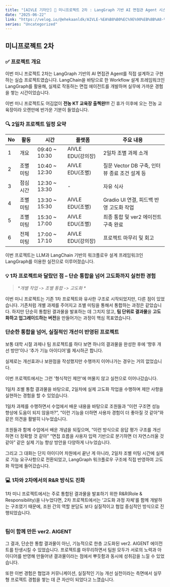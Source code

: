 ```yaml
---
title: "[AIVLE 기자단] 🌟 미니프로젝트 2차 : LangGraph 기반 AI 면접관 Agent 시스템 구축"
date: "2025-06-22"
link: "https://velog.io/@ehekaanldk/AIVLE-%EA%B8%B0%EC%9E%90%EB%8B%A8-%EB%AF%B8%EB%8B%88%ED%94%84%EB%A1%9C%EC%A0%9D%ED%8A%B8-2%EC%B0%A8-LangGraph-%EA%B8%B0%EB%B0%98-AI-%EB%A9%B4%EC%A0%91%EA%B4%80-Agent-%EC%8B%9C%EC%8A%A4%ED%85%9C-%EA%B5%AC%EC%B6%95"
series: "Uncategorized"
---
```


<h2 id="미니프로젝트-2차">미니프로젝트 2차</h2>
<h3 id="✅-프로젝트-개요">✅ 프로젝트 개요</h3>
<p>이번 미니 프로젝트 2차는 LangGraph 기반의 AI 면접관 Agent를 직접 설계하고 구현하는 실습 프로젝트였습니다.
LangChain을 바탕으로 한 Workflow 설계 프레임워크인 LangGraph를 활용해, 실제로 작동하는 면접 에이전트를 개발하며 실무에 가까운 경험을 쌓는 시간이었습니다.</p>
<p>이번 미니 프로젝트도 어김없이 <strong>전농 KT 교육장 출첵완!!!</strong>
긴 휴가 이후에 오는 전농 교육장이라 오랜만에 반가운 기분이 들었습니다.
<img alt="" src="https://velog.velcdn.com/images/ehekaanldk/post/6bd75fa9-103b-4feb-8506-6cafc95e13c0/image.png" /></p>
<h3 id="🔍-2일차-프로젝트-일정-요약">🔍 2일차 프로젝트 일정 요약</h3>
<table>
<thead>
<tr>
<th>No</th>
<th>활동</th>
<th>시간</th>
<th>플랫폼</th>
<th>주요 내용</th>
</tr>
</thead>
<tbody><tr>
<td>1</td>
<td>개요</td>
<td>09:40 ~ 10:30</td>
<td>AIVLE EDU(강의장)</td>
<td>2일차 조별 과제 소개</td>
</tr>
<tr>
<td>2</td>
<td>조별 미팅</td>
<td>10:40 ~ 12:30</td>
<td>AIVLE EDU(조별)</td>
<td>질문 Vector DB 구축, 인터뷰 종료 조건 설계 등</td>
</tr>
<tr>
<td>3</td>
<td>점심시간</td>
<td>12:30 ~ 13:30</td>
<td>-</td>
<td>자유 식사</td>
</tr>
<tr>
<td>4</td>
<td>조별 미팅</td>
<td>13:30 ~ 15:30</td>
<td>AIVLE EDU(조별)</td>
<td>Gradio UI 연결, 피드백 반영 고도화 작업</td>
</tr>
<tr>
<td>5</td>
<td>조별 미팅</td>
<td>15:30 ~ 17:00</td>
<td>AIVLE EDU(조별)</td>
<td>최종 통합 및 ver2 에이전트 구축 완료</td>
</tr>
<tr>
<td>6</td>
<td>전체 미팅</td>
<td>17:00 ~ 17:10</td>
<td>AIVLE EDU(강의장)</td>
<td>프로젝트 마무리 및 회고</td>
</tr>
</tbody></table>
<p>이번 프로젝트는 LLM과 LangChain 기반의 워크플로우 설계 프레임워크인 LangGraph를 이용한 실전으로 이루어졌습니다. </p>
<h3 id="💡-1차-프로젝트와-달랐던-점--단순-통합을-넘어-고도화까지-실천한-경험">💡 1차 프로젝트와 달랐던 점 – 단순 통합을 넘어 고도화까지 실천한 경험</h3>
<blockquote>
<p>*<em>개별 작업 -&gt; 조별 통합 -&gt; 고도화 *</em></p>
</blockquote>
<p>이번 미니 프로젝트는 기존 1차 프로젝트와 유사한 구조로 시작되었지만, 다른 점이 있었습니다.
기존처럼 개별 과제를 주어지고 조별 미팅을 통해서 통합하는 과정은 같았습니다.
하지만 단순히 통합된 결과물을 발표하는 데 그치지 않고,
<strong>팀 단위로 결과물</strong>을 <strong>고도화하고 업그레이드하는 버전</strong>을 만들어가는 과정이 핵심 목표였습니다. </p>
<h3 id="단순한-통합을-넘어-실질적인-개선이-반영된-프로젝트">단순한 통합을 넘어, 실질적인 개선이 반영된 프로젝트</h3>
<p>보통 대학 시절 과제나 팀 프로젝트를 하다 보면 하나의 결과물을 완성한 후에 ‘향후 개선 방안’이나 ‘추가 기능 아이디어’를 제시하곤 합니다.</p>
<p>실제로는 개선효과나 보완점을 작성했지만 수행까지 이어나가는 경우는 거의 없었습니다. </p>
<p>이번 프로젝트에서는 그런 '형식적인 제안'에 머물지 않고 실천으로 이어나갔습니다.</p>
<p>1일차 조별 통합 결과물을 바탕으로, 2일차에 실제 고도화 작업을 수행하며 제안 사항을 실현하는 경험을 할 수 있었습니다. </p>
<p>1일차 과제를 수행하면서 수업에서 배운 내용을 바탕으로 조원들과 “이런 구조면 성능 향상에 도움이 되지 않을까?”, “이런 기능을 더하면 사용자 경험이 더 좋아질 것 같아”와 같은 의견을 활발히 나누었습니다.</p>
<p>조원들과 함께 수업에서 배운 개념을 되짚으며,
“이런 방식으로 응답 평가 구조를 개선하면 더 정확할 것 같아”
“면접 흐름을 사용자 입력 기반으로 분기하면 더 자연스러울 것 같아”
같은 실제 기능 향상 방안을 다양하게 나누었습니다.</p>
<p>그리고 그 대화는 단지 아이디어 차원에서 끝난 게 아니라,
2일차 조별 미팅 시간에 실제로 기능 요구사항으로 전환되었고,
LangGraph 워크플로우 구조에 직접 반영하여 고도화 작업에 들어갔습니다.</p>
<h3 id="💻-1차와-2차에서의-rr-방식도-진화">💻 1차와 2차에서의 R&amp;R 방식도 진화</h3>
<p>1차 미니 프로젝트에서는 주로 통합된 결과물을 발표하기 위한 R&amp;R(Role &amp; Responsibility)을 나누었다면,
2차 프로젝트에서는 ‘고도화 과정 자체’를 함께 개발하는 구조였기 때문에,
조원 간의 역할 분담도 보다 실질적이고 협업 중심적인 방식으로 진행되었습니다.</p>
<p><img alt="" src="https://velog.velcdn.com/images/ehekaanldk/post/d4d85b18-dc1f-4bdd-b58b-0b5d42de9a9a/image.png" /></p>
<h3 id="팀이-함께-만든-ver2-aigent">팀이 함께 만든 ver2. AIGENT</h3>
<p>그 결과, 단순한 통합 결과물이 아닌, 기능적으로 한층 고도화된 ver2. AIGENT 에이전트를 탄생시킬 수 있었습니다.
프로젝트를 마무리하면서 팀원 모두가 서로의 노력과 아이디어를 반영해 만들어낸 결과물이라는 점에서
뿌듯함과 동시에 성취감을 느낄 수 있었습니다.</p>
<p>또한 이번 경험은 협업과 커뮤니케이션, 실질적인 기능 개선 실천이라는 측면에서
실무형 프로젝트 경험을 쌓는 데 큰 자산이 되었다고 느꼈습니다.</p>
